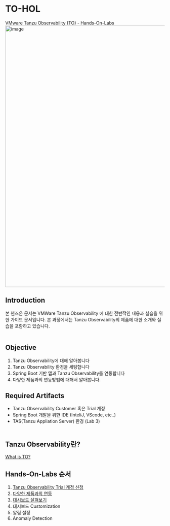 # TO-HOL

VMware Tanzu Observability (TO) - Hands-On-Labs
<img width="824" alt="image" src="https://user-images.githubusercontent.com/14763080/160314688-d67bb11f-28d3-49e5-91a1-91748faf7fc7.png">

## Introduction
본 핸즈온 문서는 VMWare Tanzu Observability 에 대한 전반적인 내용과 실습을 위한 가이드 문서입니다. 본 과정에서는 Tanzu Observability의 제품에 대한 소개와 실습을 포함하고 있습니다.
<br/>
<br/>

## Objective
1. Tanzu Observability에 대해 알아봅니다<br/>
2. Tanzu Observability 환경을 세팅합니다<br/>
3. Spring Boot 기반 앱과 Tanzu Observability를 연동합니다<br/>
4. 다양한 제품과의 연동방법에 대해서 알아봅니다.<br>

## Required Artifacts
- Tanzu Observability Customer 혹은 Trial 계정
- Spring Boot 개발을 위한 IDE (InteliJ, VScode, etc..)
- TAS(Tanzu Appliation Server) 환경 (Lab 3)
<br/><br/>

## Tanzu Observability란?
[What is TO?](https://github.com/tanzukorea/TO-HOL/blob/main/0.%20TO-Introduction.md)

## Hands-On-Labs 순서
1. [Tanzu Observability Trial 계정 신청](./Trial/) <br/>
1. [다양한 제품과의 연동](./Integrations/) <br/>
1. [대시보드 살펴보기](https://github.com/tanzukorea/TO-HOL/blob/main/Dashboard.md)
1. 대시보드 Customization <br/>
1. 알림 설정 <br/>
1. Anomaly Detection <br/>

